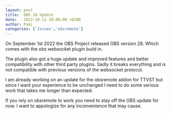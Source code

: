 ```yaml
---
layout: post
title:  OBS 28 Update
date:   2022-10-12 10:00:00 +0200
author: PakL
categories: ['Issues','obsremote']
---
```

On September 1st 2022 the OBS Project released OBS version 28. Which comes with the obs websocket plugin build in.

The plugin also got a huge update and improved features and better compatibility with other third party plugins.
Sadly it breaks everything and is not compatible with previous versions of the websocket protocol.

I am already working on an update for the obsremote addon for TTVST but since I want your experience to be unchanged
I need to do some serious work that takes me longer than expected.

If you rely on obsremote to work you need to stay off the OBS update for now.
I want to appologize for any inconvenience that may cause.
